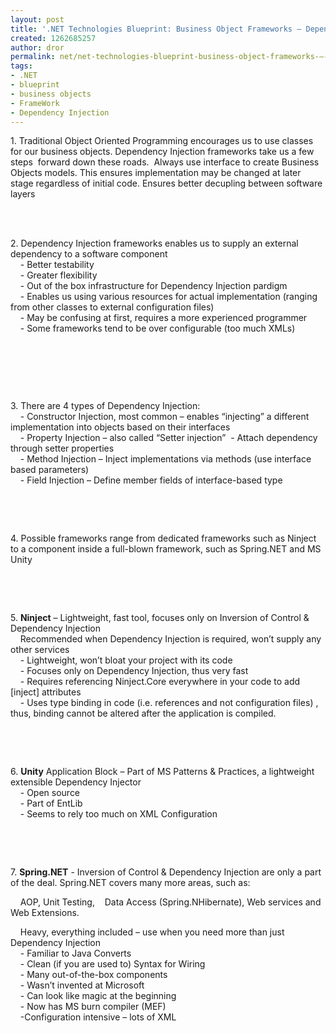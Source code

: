 ```yaml
---
layout: post
title: '.NET Technologies Blueprint: Business Object Frameworks – Dependency Injection'
created: 1262685257
author: dror
permalink: net/net-technologies-blueprint-business-object-frameworks-–-dependency-injection
tags:
- .NET
- blueprint
- business objects
- FrameWork
- Dependency Injection
---
```

<p>1. Traditional Object Oriented Programming encourages us to use classes for our business objects. Dependency Injection frameworks take us a few steps&nbsp; forward down these roads.&nbsp; Always use interface to create Business Objects models. This ensures implementation may be changed at later stage regardless of initial code. Ensures better decupling between software layers</p>
<p>&nbsp;</p>
<p><br />
2. Dependency Injection frameworks enables us to supply an external dependency to a software component <br />
&nbsp;&nbsp;&nbsp; - Better testability<br />
&nbsp;&nbsp;&nbsp; - Greater flexibility<br />
&nbsp;&nbsp;&nbsp; - Out of the box infrastructure for Dependency Injection pardigm<br />
&nbsp;&nbsp;&nbsp; - Enables us using various resources for actual implementation (ranging from other classes to external configuration files)<br />
&nbsp;&nbsp;&nbsp; - May be confusing at first, requires a more experienced programmer<br />
&nbsp;&nbsp;&nbsp; - Some frameworks tend to be over configurable (too much XMLs)</p>
<p>&nbsp;</p>
<p>&nbsp;</p>
<p>&nbsp;</p>
<p>3. There are 4 types of Dependency Injection:<br />
&nbsp;&nbsp;&nbsp; - Constructor Injection, most common &ndash; enables &ldquo;injecting&rdquo; a different implementation into objects based on their interfaces<br />
&nbsp;&nbsp;&nbsp; - Property Injection &ndash; also called &ldquo;Setter injection&rdquo;&nbsp; - Attach dependency through setter properties<br />
&nbsp;&nbsp;&nbsp; - Method Injection &ndash; Inject implementations via methods (use interface based parameters)<br />
&nbsp;&nbsp;&nbsp; - Field Injection &ndash; Define member fields of interface-based type</p>
<p>&nbsp;</p>
<p>&nbsp;</p>
<p>4. Possible frameworks range from dedicated frameworks such as Ninject to a component inside a full-blown framework, such as Spring.NET and MS Unity</p>
<p>&nbsp;</p>
<p>&nbsp;</p>
<p>5. <strong>Ninject</strong> &ndash; Lightweight, fast tool, focuses only on Inversion of Control &amp; Dependency Injection<br />
&nbsp;&nbsp;&nbsp; Recommended when Dependency Injection is required, won&rsquo;t supply any other services<br />
&nbsp;&nbsp;&nbsp; - Lightweight, won&rsquo;t bloat your project with its code<br />
&nbsp;&nbsp;&nbsp; - Focuses only on Dependency Injection, thus very fast<br />
&nbsp;&nbsp;&nbsp; - Requires referencing Ninject.Core everywhere in your code to add [inject] attributes<br />
&nbsp;&nbsp;&nbsp; - Uses type binding in code (i.e. references and not configuration files) , thus, binding cannot be altered after the application is compiled.</p>
<p>&nbsp;</p>
<p>&nbsp;</p>
<p>6. <strong>Unity</strong> Application Block &ndash; Part of MS Patterns &amp; Practices, a lightweight extensible Dependency Injector<br />
&nbsp;&nbsp;&nbsp; - Open source<br />
&nbsp;&nbsp;&nbsp; - Part of EntLib<br />
&nbsp;&nbsp;&nbsp; - Seems to rely too much on XML Configuration</p>
<p>&nbsp;</p>
<p>&nbsp;</p>
<p>7. <strong>Spring.NET</strong> - Inversion of Control &amp; Dependency Injection are only a part of the deal. Spring.NET covers many more areas, such as:</p>
<p>&nbsp;&nbsp;&nbsp; AOP, Unit Testing,&nbsp;&nbsp;&nbsp; Data Access (Spring.NHibernate), Web services and Web Extensions.</p>
<p>&nbsp;&nbsp;&nbsp; Heavy, everything included &ndash; use when you need more than just Dependency Injection<br />
&nbsp;&nbsp;&nbsp; - Familiar to Java Converts<br />
&nbsp;&nbsp;&nbsp; - Clean (if you are used to) Syntax for Wiring<br />
&nbsp;&nbsp;&nbsp; - Many out-of-the-box components<br />
&nbsp;&nbsp;&nbsp; - Wasn&rsquo;t invented at Microsoft<br />
&nbsp;&nbsp;&nbsp; - Can look like magic at the beginning<br />
&nbsp;&nbsp;&nbsp; - Now has MS burn compiler (MEF)<br />
&nbsp;&nbsp;&nbsp; -Configuration intensive &ndash; lots of XML</p>
